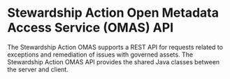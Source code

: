 <!-- SPDX-License-Identifier: CC-BY-4.0 -->
<!-- Copyright Contributors to the ODPi Egeria project. -->

# Stewardship Action Open Metadata Access Service (OMAS) API

The Stewardship Action OMAS supports a REST API for requests related to exceptions and remediation of issues
with governed assets.
The Stewardship Action OMAS API provides the shared Java classes between the
server and client.